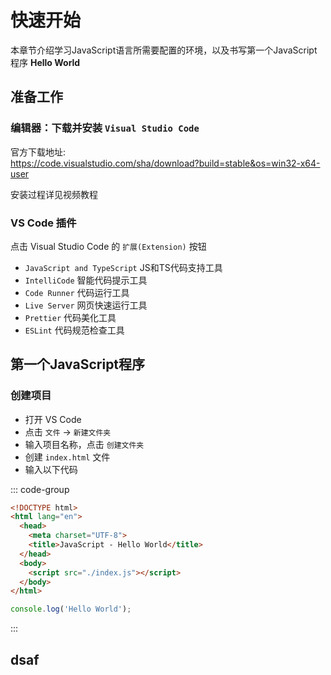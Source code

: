 # 快速开始

本章节介绍学习JavaScript语言所需要配置的环境，以及书写第一个JavaScript程序 <b>Hello World</b>

## 准备工作

### 编辑器：下载并安装 `Visual Studio Code`

官方下载地址:<br />
https://code.visualstudio.com/sha/download?build=stable&os=win32-x64-user

安装过程详见视频教程

### VS Code 插件

点击 Visual Studio Code 的 `扩展(Extension)` 按钮

- `JavaScript and TypeScript` JS和TS代码支持工具
- `IntelliCode` 智能代码提示工具
- `Code Runner` 代码运行工具
- `Live Server` 网页快速运行工具
- `Prettier` 代码美化工具
- `ESLint` 代码规范检查工具

## 第一个JavaScript程序

### 创建项目
- 打开 VS Code
- 点击 `文件` -> `新建文件夹`
- 输入项目名称，点击 `创建文件夹`
- 创建 `index.html` 文件
- 输入以下代码

::: code-group

```html [index.html]
<!DOCTYPE html>
<html lang="en">
  <head>
    <meta charset="UTF-8">
    <title>JavaScript - Hello World</title>
  </head>
  <body>
    <script src="./index.js"></script>
  </body>
</html>
```
```js [index.js]
console.log('Hello World');
```
:::

## dsaf


